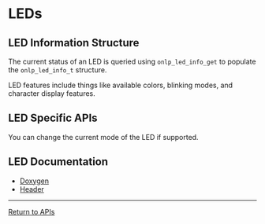 # LEDs

## LED Information Structure

The current status of an LED is queried using ```onlp_led_info_get``` to populate the ```onlp_led_info_t``` structure.

LED features include things like available colors, blinking modes, and character display features.

## LED Specific APIs

You can change the current mode of the LED if supported.

## LED Documentation
* [Doxygen](https://htmlpreview.github.io/?https://raw.githubusercontent.com/opencomputeproject/OpenNetworkLinux/ONLPv2/packages/base/any/onlp/src/onlp/doc/html/group__oid-led.html)
* [Header](https://github.com/opencomputeproject/OpenNetworkLinux/blob/ONLPv2/packages/base/any/onlp/src/onlp/module/inc/onlp/led.h)

---
[Return to APIs](http://opencomputeproject.github.io/OpenNetworkLinux/onlp/applications/apis)
